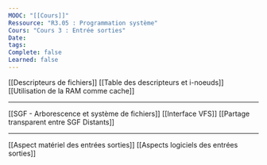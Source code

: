```yaml
---
MOOC: "[[Cours]]"
Ressource: "R3.05 : Programmation système"
Cours: "Cours 3 : Entrée sorties"
Date: 
tags: 
Complete: false
Learned: false
---
```

[[Descripteurs de fichiers]]
[[Table des descripteurs et i-noeuds]]
[[Utilisation de la RAM comme cache]]

---

[[SGF - Arborescence et système de fichiers]]
[[Interface VFS]]
[[Partage transparent entre SGF Distants]]

---
[[Aspect matériel des entrées sorties]]
[[Aspects logiciels des entrées sorties]]